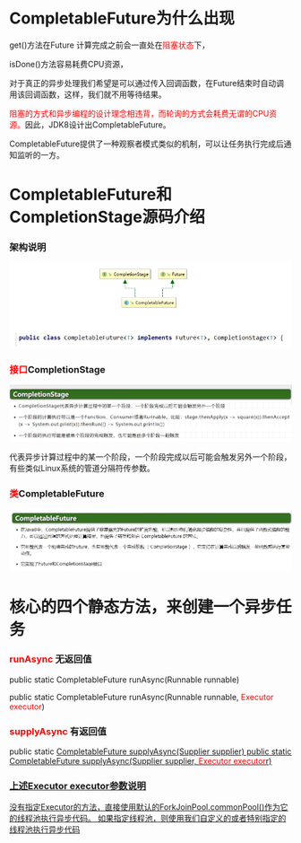 # CompletableFuture为什么出现

get()方法在Future 计算完成之前会一直处在<font color = 'red'>阻塞状态</font>下，

isDone()方法容易耗费CPU资源，

对于真正的异步处理我们希望是可以通过传入回调函数，在Future结束时自动调用该回调函数，这样，我们就不用等待结果。

<font color = 'red'>阻塞的方式和异步编程的设计理念相违背，而轮询的方式会耗费无谓的CPU资源。</font>因此，JDK8设计出CompletableFuture。

CompletableFuture提供了一种观察者模式类似的机制，可以让任务执行完成后通知监听的一方。

# CompletableFuture和CompletionStage源码介绍

### 架构说明

![](images/2.CompletableFuture架构说明.jpg)

### <font color = 'red'>接口</font>CompletionStage

![](images/3.CompletionStage是什么.jpg)

代表异步计算过程中的某一个阶段，一个阶段完成以后可能会触发另外一个阶段，有些类似Linux系统的管道分隔符传参数。

### <font color = 'red'>类</font>CompletableFuture

![](images/4.CompletableFuture是什么.jpg)

# 核心的四个静态方法，来创建一个异步任务

### <font color = 'red'>runAsync</font> 无返回值

public static CompletableFuture<Void> runAsync(Runnable runnable)

public static CompletableFuture<Void> runAsync(Runnable runnable,  <font color = 'red'>Executor executor</font>)

### <font color = 'red'>supplyAsync</font> 有返回值

public static <U> CompletableFuture<U> supplyAsync(Supplier<U> supplier)
public static <U> CompletableFuture<U> supplyAsync(Supplier<U> supplier,   <font color = 'red'>Executor executor</font>r)

### 上述Executor executor参数说明

没有指定Executor的方法，直接使用默认的ForkJoinPool.commonPool()作为它的线程池执行异步代码。
如果指定线程池，则使用我们自定义的或者特别指定的线程池执行异步代码









